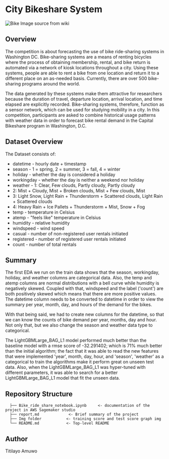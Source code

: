 # City Bikeshare System
![Bike Image source from wiki](https://upload.wikimedia.org/wikipedia/commons/thumb/8/87/00_2141_Bicycle-sharing_systems_-_Sweden.jpg/2560px-00_2141_Bicycle-sharing_systems_-_Sweden.jpg)

## Overview
The competition is about forecasting the use of bike ride-sharing systems in Washington DC. 
Bike-sharing systems are a means of renting bicycles where the process of obtaining membership, rental, and bike return is automated via a network of kiosk locations throughout a city. Using these systems, people are able to rent a bike from one location and return it to a different place on an as-needed basis. Currently, there are over 500 bike-sharing programs around the world.

The data generated by these systems make them attractive for researchers because the duration of travel, departure location, arrival location, and time elapsed are explicitly recorded. Bike-sharing systems, therefore, function as a sensor network, which can be used for studying mobility in a city. In this competition, participants are asked to combine historical usage patterns with weather data in order to forecast bike rental demand in the Capital Bikeshare program in Washington, D.C.

## Dataset Overview
The Dataset consists of:  
- datetime - hourly date + timestamp  
- season -  1 = spring, 2 = summer, 3 = fall, 4 = winter 
- holiday - whether the day is considered a holiday
- workingday - whether the day is neither a weekend nor holiday
- weather - 1: Clear, Few clouds, Partly cloudy, Partly cloudy
- 2: Mist + Cloudy, Mist + Broken clouds, Mist + Few clouds, Mist
- 3: Light Snow, Light Rain + Thunderstorm + Scattered clouds, Light Rain + Scattered clouds
- 4: Heavy Rain + Ice Pallets + Thunderstorm + Mist, Snow + Fog 
- temp - temperature in Celsius
- atemp - "feels like" temperature in Celsius
- humidity - relative humidity
- windspeed - wind speed
- casual - number of non-registered user rentals initiated
- registered - number of registered user rentals initiated
- count - number of total rentals

## Summary
The first EDA we run on the train data shows that the season, workingday, holiday, and weather columns are categorical data. Also, the temp and atemp columns are normal distributions with a bell curve while humidity is negatively skewed. Coupled with that, windspeed and the label ('count') are both positively skewed which means that there are more positive values. The datetime column needs to be converted to datetime in order to view the summary per year, month, day, and hours of the demand for the bikes.

With that being said, we had to create new columns for the datetime, so that we can know the counts of bike demand per year, months, day and hour. Not only that, but we also change the season and weather data type to categorical.

The LightGBMLarge_BAG_L1 model performed much better than the baseline model with a rmse score of -32.291402; which is 71% much better than the initial algorithm; the fact that it was able to read the new features that were implemented 'year', month, day, hour, and 'season', 'weather' as a categorical to train the algorithms make it perform great on unseen test data. Also, when the LightGBMLarge_BAG_L1 was hyper-tuned with different parameters, it was able to search for a better LightGBMLarge_BAG_L1 model that fit the  unseen data.

## Repository Structure
   
      ├── Bike_ride_share_notebook.ipynb     <- documentation of the project in AWS Sagemaker studio            
      ├── report.md             <- Brief summary of the project
      ├── Img folder           <- training score and test score graph img
      └── README.md            <- Top-level README

## Author

Titilayo Amuwo






